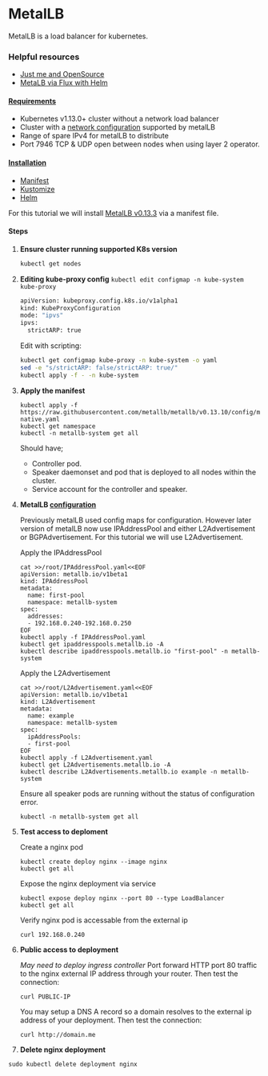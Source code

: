 # MetalLB
MetalLB is a load balancer for kubernetes.

### Helpful resources
- [Just me and OpenSource](https://github.com/justmeandopensource/kubernetes)
- [MetaLB via Flux with Helm](https://geek-cookbook.funkypenguin.co.nz/kubernetes/loadbalancer/metallb/)

#### [Requirements](https://metallb.universe.tf/#requirements)
- Kubernetes v1.13.0+ cluster without a network load balancer
- Cluster with a [network configuration](https://metallb.universe.tf/installation/network-addons/) supported by metalLB
- Range of spare IPv4 for metalLB to distribute
- Port 7946 TCP & UDP open between nodes when using layer 2 operator.

#### [Installation](https://metallb.universe.tf/installation/)
- [Manifest](https://metallb.universe.tf/installation/#installation-by-manifest)
- [Kustomize](https://metallb.universe.tf/installation/#installation-with-kustomize)
- [Helm](https://metallb.universe.tf/installation/#installation-with-helm)

For this tutorial we will install [MetalLB v0.13.3](https://metallb.universe.tf/release-notes/#version-0-13-3) via a manifest file.

#### Steps

1. **Ensure cluster running supported K8s version**

    ```bash
    kubectl get nodes
    ```

2. **Editing kube-proxy config**
    `kubectl edit configmap -n kube-system kube-proxy`
    ```bash
    apiVersion: kubeproxy.config.k8s.io/v1alpha1
    kind: KubeProxyConfiguration
    mode: "ipvs"
    ipvs:
      strictARP: true
    ```
    Edit with scripting:
    ```bash
    kubectl get configmap kube-proxy -n kube-system -o yaml
    sed -e "s/strictARP: false/strictARP: true/"
    kubectl apply -f - -n kube-system
    ```

2. **Apply the manifest**

    ```
    kubectl apply -f https://raw.githubusercontent.com/metallb/metallb/v0.13.10/config/manifests/metallb-native.yaml
    kubectl get namespace
    kubectl -n metallb-system get all
    ```
    Should have;
    - Controller pod.
    - Speaker daemonset and pod that is deployed to all nodes within the cluster.
    - Service account for the controller and speaker.

3. **MetalLB [configuration](https://metallb.universe.tf/configuration/)**

    Previously metalLB used config maps for configuration. However later version of metalLB now use IPAddressPool and either L2Advertisement or BGPAdvertisement. For this tutorial we will use L2Advertisement.

    Apply the IPAddressPool
    ```
    cat >>/root/IPAddressPool.yaml<<EOF
    apiVersion: metallb.io/v1beta1
    kind: IPAddressPool
    metadata:
      name: first-pool
      namespace: metallb-system
    spec:
      addresses:
      - 192.168.0.240-192.168.0.250
    EOF
    kubectl apply -f IPAddressPool.yaml
    kubectl get ipaddresspools.metallb.io -A
    kubectl describe ipaddresspools.metallb.io "first-pool" -n metallb-system
    ```

    Apply the L2Advertisement
    ```
    cat >>/root/L2Advertisement.yaml<<EOF
    apiVersion: metallb.io/v1beta1
    kind: L2Advertisement
    metadata:
      name: example
      namespace: metallb-system
    spec:
      ipAddressPools:
      - first-pool
    EOF
    kubectl apply -f L2Advertisement.yaml
    kubectl get L2Advertisements.metallb.io -A
    kubectl describe L2Advertisements.metallb.io example -n metallb-system
    ```

    Ensure all speaker pods are running without the status of configuration error.
    ```
    kubectl -n metallb-system get all
    ```

4. **Test access to deploment**

    Create a nginx pod
    ```
    kubectl create deploy nginx --image nginx
    kubectl get all
    ```
    Expose the nginx deployment via service
    ```
    kubectl expose deploy nginx --port 80 --type LoadBalancer
    kubectl get all
    ```
    Verify nginx pod is accessable from the external ip
    ```
    curl 192.168.0.240

5. **Public access to deployment**

    _May need to deploy ingress controller_
    Port forward HTTP port 80 traffic to the nginx external IP address through your router. Then test the connection:
    ```
    curl PUBLIC-IP
    ```
    You may setup a DNS A record so a domain resolves to the external ip address of your deployment. Then test the connection:
    ```
    curl http://domain.me
    ```
    
6. **Delete nginx deployment**

  ```
  sudo kubectl delete deployment nginx
  ```


